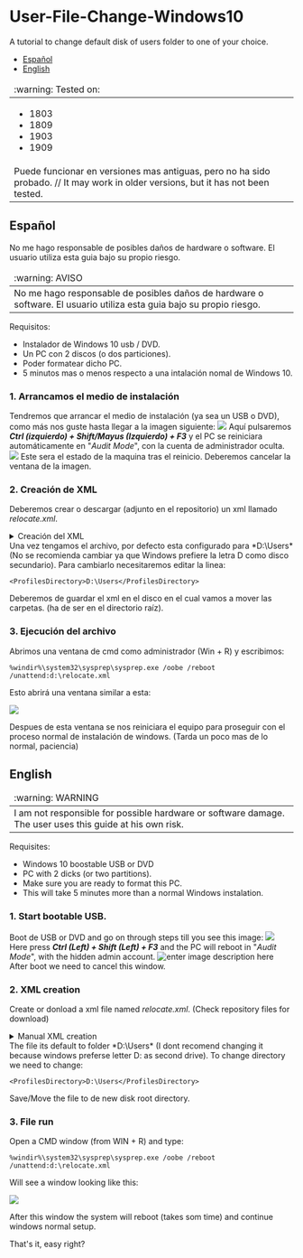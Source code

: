 # User-File-Change-Windows10
A tutorial to change default disk of users folder to one of your choice.

 - [Español](#Spanish)
 - [English](#English)

<table>
  <thead>
    <tr>
      <td align="left">
        :warning: Tested on:
      </td>
    </tr>
  </thead>

  <tbody>
    <tr>
      <td>
        <ul>
          <li>1803</li>
          <li>1809</li>
         <li>1903</li>
         <li>1909</li>
        </ul>
      </td>
    </tr>
 <tr><td>
Puede funcionar en versiones mas antiguas, pero no ha sido probado.
//
It may work in older versions, but it has not been tested.
  </td>
 </tr>
  </tbody>
</table>

## Español

<aside class="warning">
No me hago responsable de posibles daños de hardware o software. El usuario utiliza esta guia bajo su propio riesgo.
</aside>
<table>
  <thead>
    <tr>
      <td align="left">
        :warning: AVISO
      </td>
    </tr>
  </thead>

  <tbody>
    <tr>
      <td>
        No me hago responsable de posibles daños de hardware o software. El usuario utiliza esta guia bajo su propio riesgo.
      </td>
    </tr>
  </tbody>
</table>

Requisitos:
 - Instalador de Windows 10 usb / DVD.
 - Un PC con 2 discos (o dos particiones).
 - Poder formatear dicho PC.
 - 5 minutos mas o menos respecto a una intalación nomal de Windows 10.

### 1. Arrancamos el medio de instalación
Tendremos que arrancar el medio de instalación (ya sea un USB o DVD), como más nos guste hasta llegar a la imagen siguiente:
![](https://img.vim-cn.com/ff/153f41b2744d2f8c8ee7705ba8b61cd27252eb.png)
Aquí pulsaremos ***Ctrl (izquierdo) + Shift/Mayus (Izquierdo) + F3*** y el PC se reiniciara automáticamente en "*Audit Mode*",  con la cuenta de administrador oculta.
![](https://img.vim-cn.com/2f/e0076f414bc45e7159302109a459c63b598ede.png)
Este sera el estado de la maquina tras el reinicio. Deberemos cancelar la ventana de la imagen.
### 2. Creación de XML
Deberemos crear o descargar (adjunto en el repositorio) un xml llamado *relocate.xml*.
 <details>
  <summary>Creación del XML</summary>
  Abriremos un bloc de notas y pondremos el siguiente contenido:

    <?xml version="1.0" encoding="utf-8"?>
    <unattend xmlns="urn:schemas-microsoft-com:unattend">
    <settings pass="oobeSystem">
    <component name="Microsoft-Windows-Shell-Setup" processorArchitecture="amd64" publicKeyToken="31bf3856ad364e35" language="neutral" versionScope="nonSxS" xmlns:wcm="http://schemas.microsoft.com/WMIConfig/2002/State" xmlns:xsi="http://www.w3.org/2001/XMLSchema-instance">
    <FolderLocations>
    <ProfilesDirectory>D:\Users</ProfilesDirectory>
    </FolderLocations>
    </component>
    </settings>
    </unattend>

Después lo guardaremos como *relocate.xml*. (Asegurarse de que el formato del archivo es XML)
</details>
Una vez tengamos el archivo, por defecto esta configurado para *D:\Users* (No se recomienda cambiar ya que Windows prefiere la letra D como disco secundario). Para cambiarlo necesitaremos editar la linea:

    <ProfilesDirectory>D:\Users</ProfilesDirectory>

Deberemos de guardar el xml en el disco en el cual vamos a mover las carpetas. (ha de ser en el directorio raíz).
### 3. Ejecución del archivo
Abrimos una ventana de cmd como administrador (Win + R) y escribimos:

    %windir%\system32\sysprep\sysprep.exe /oobe /reboot /unattend:d:\relocate.xml

Esto abrirá una ventana similar a esta:

![](https://img.vim-cn.com/e8/7b2c3609c6c553806b6d80af02ef98285ead6c.png)

Despues de esta ventana se nos reiniciara el equipo para proseguir con el proceso normal de instalación de windows. (Tarda un poco mas de lo normal, paciencia)


## English

<table>
  <thead>
    <tr>
      <td align="left">
        :warning: WARNING
      </td>
    </tr>
  </thead>

  <tbody>
    <tr>
      <td>
        I am not responsible for possible hardware or software damage. The user uses this guide at his own risk.
      </td>
    </tr>
  </tbody>
</table>

Requisites:
 - Windows 10 boostable USB or DVD
 - PC with 2 dicks (or two partitions).
 - Make sure you are ready to format this PC.
 - This will take 5 minutes more than a normal Windows instalation.

### 1. Start bootable USB.
Boot de USB or DVD and go on through steps till you see this image:
![](https://img.vim-cn.com/04/364e0e22d993997aa0a9c170f5dc9dbc2c9a5d.png)
Here press ***Ctrl (Left) + Shift (Left) + F3*** and the PC will reboot in "*Audit Mode*",  with the hidden admin account.
![enter image description here](https://img.vim-cn.com/1b/f19e8c09d5471b5f3859d38201a175df63f2e3.png)
After boot we need to cancel this window.
### 2. XML creation
Create or donload a xml file named *relocate.xml*. (Check repository files for download)
 <details>
  <summary>Manual XML creation</summary>
  Open notepad and write/paste this:

    <?xml version="1.0" encoding="utf-8"?>
    <unattend xmlns="urn:schemas-microsoft-com:unattend">
    <settings pass="oobeSystem">
    <component name="Microsoft-Windows-Shell-Setup" processorArchitecture="amd64" publicKeyToken="31bf3856ad364e35" language="neutral" versionScope="nonSxS" xmlns:wcm="http://schemas.microsoft.com/WMIConfig/2002/State" xmlns:xsi="http://www.w3.org/2001/XMLSchema-instance">
    <FolderLocations>
    <ProfilesDirectory>D:\Users</ProfilesDirectory>
    </FolderLocations>
    </component>
    </settings>
    </unattend>

Save it as: *relocate.xml*. (Make sure to save as XML)
</details>
The file its default to folder *D:\Users* (I dont recomend changing it because windows preferse letter D: as second drive). To change directory we need to change:

    <ProfilesDirectory>D:\Users</ProfilesDirectory>

Save/Move the file to de new disk root directory.

### 3. File run
Open a CMD window (from WIN + R) and type:

    %windir%\system32\sysprep\sysprep.exe /oobe /reboot /unattend:d:\relocate.xml

Will see a window looking like this:

![](https://img.vim-cn.com/e8/7b2c3609c6c553806b6d80af02ef98285ead6c.png)

After this window the system will reboot (takes som time) and continue windows normal setup.

That's it, easy right?




<!--stackedit_data:
eyJoaXN0b3J5IjpbLTE3MzI5NTI3OTcsMTA2NzQ3OTI5NSwxOT
AzMjMyMDk3LC0xMTczMzg0OTA4LC03MTg1MTMyMjksLTMyOTc3
MTgyOCwxODU3NzI1NDI3LDcxNTA0MDY1MiwtMTMxODE4OTIwNC
w4MzI3NjM5NzQsLTEyOTY1NjE3OTUsLTE0NDE0ODkzNTQsMTY0
Mjc3ODk5Nl19
-->
